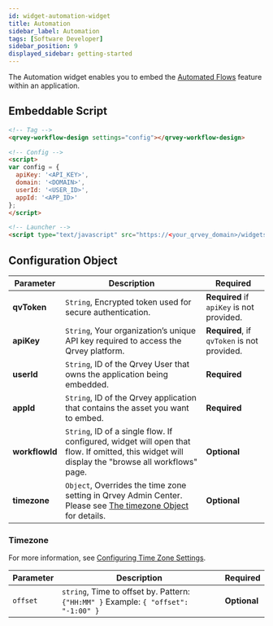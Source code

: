 ```yaml
---
id: widget-automation-widget
title: Automation
sidebar_label: Automation
tags: [Software Developer]
sidebar_position: 9
displayed_sidebar: getting-started
---
```


The Automation widget enables you to embed the [Automated Flows](../../../composer/09-Automation/overview-of-automation.md) feature within an application.

## Embeddable Script

```html
<!-- Tag -->
<qrvey-workflow-design settings="config"></qrvey-workflow-design>

<!-- Config -->
<script>
var config = {
  apiKey: '<API_KEY>',
  domain: '<DOMAIN>',
  userId: '<USER_ID>',
  appId: '<APP_ID>'
};
</script>

<!-- Launcher -->
<script type="text/javascript" src="https://<your_qrvey_domain>/widgets-launcher/app.js"></script>
```

## Configuration Object

| **Parameter** | **Description** | **Required** |
| --- | --- | --- |
| **qvToken** | `String`, Encrypted token used for secure authentication. | **Required** if `apiKey` is not provided. |
| **apiKey** | `String`, Your organization’s unique API key required to access the Qrvey platform. | **Required**, if `qvToken` is not provided. |
| **userId** | `String`, ID of the Qrvey User that owns the application being embedded. | **Required**  || `domain` | `String`, The base URL of your Qrvey instance. | **Required** | 
| **appId** | `String`,  ID of the Qrvey application that contains the asset you want to embed. | **Required** |
| **workflowId** | `String`, ID of a single flow. If configured, widget will open that flow. If omitted, this widget will display the "browse all workflows" page. | **Optional** |
| **timezone** | `Object`, Overrides the time zone setting in Qrvey Admin Center. Please see [The timezone Object](#the-timezone-object) for details.  | **Optional** | 

### Timezone

For more information, see [Configuring Time Zone Settings](../../10-Timezone%20Settings/timezone-support.md).

| **Parameter** | **Description** | **Required** |
| --- | --- | --- |
| `offset` | `string`, Time to offset by. Pattern: `{"HH:MM" }` Example: `{ "offset": "-1:00" }`   | **Optional** | 